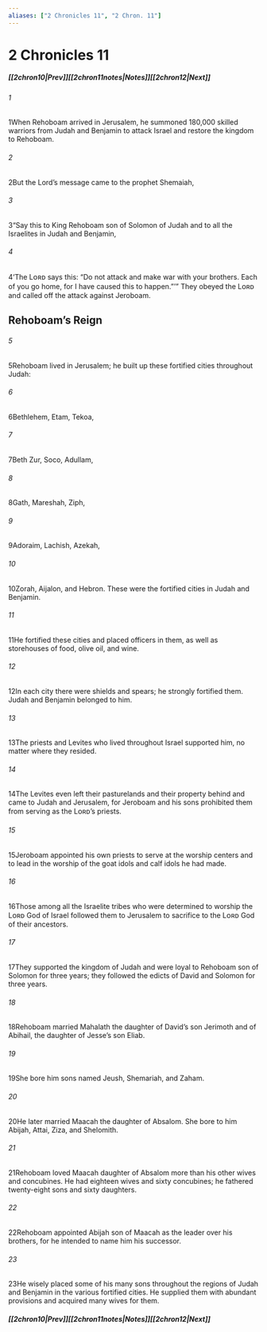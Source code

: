 ```yaml
---
aliases: ["2 Chronicles 11", "2 Chron. 11"]
---
```

# 2 Chronicles 11
##### <span class=arrow-left></span>[[2chron10|Prev]]<span class=navigation-separator></span>[[2chron11notes|Notes]]<span class=navigation-separator></span>[[2chron12|Next]]<span class=arrow-right></span>
###### 1
<span class=verse-first>1</span>When Rehoboam arrived in Jerusalem, he summoned 180,000 skilled warriors from Judah and Benjamin to attack Israel and restore the kingdom to Rehoboam.
###### 2
<span class=verse-body>2</span>But the Lord’s message came to the prophet Shemaiah,
###### 3
<span class=verse-body>3</span>“Say this to King Rehoboam son of Solomon of Judah and to all the Israelites in Judah and Benjamin,
###### 4
<span class=verse-body>4</span>‘The Lᴏʀᴅ says this: “Do not attack and make war with your brothers. Each of you go home, for I have caused this to happen.”’” They obeyed the Lᴏʀᴅ and called off the attack against Jeroboam.
## Rehoboam’s Reign
###### 5
<span class=verse-first>5</span>Rehoboam lived in Jerusalem; he built up these fortified cities throughout Judah:
###### 6
<span class=verse-body>6</span>Bethlehem, Etam, Tekoa,
###### 7
<span class=verse-body>7</span>Beth Zur, Soco, Adullam,
###### 8
<span class=verse-body>8</span>Gath, Mareshah, Ziph,
###### 9
<span class=verse-body>9</span>Adoraim, Lachish, Azekah,
###### 10
<span class=verse-body>10</span>Zorah, Aijalon, and Hebron. These were the fortified cities in Judah and Benjamin.
###### 11
<span class=verse-body>11</span>He fortified these cities and placed officers in them, as well as storehouses of food, olive oil, and wine.
###### 12
<span class=verse-body>12</span>In each city there were shields and spears; he strongly fortified them. Judah and Benjamin belonged to him.
<div class=paragraph-break></div>

###### 13
<span class=verse-first>13</span>The priests and Levites who lived throughout Israel supported him, no matter where they resided.
###### 14
<span class=verse-body>14</span>The Levites even left their pasturelands and their property behind and came to Judah and Jerusalem, for Jeroboam and his sons prohibited them from serving as the Lᴏʀᴅ’s priests.
###### 15
<span class=verse-body>15</span>Jeroboam appointed his own priests to serve at the worship centers and to lead in the worship of the goat idols and calf idols he had made.
###### 16
<span class=verse-body>16</span>Those among all the Israelite tribes who were determined to worship the Lᴏʀᴅ God of Israel followed them to Jerusalem to sacrifice to the Lᴏʀᴅ God of their ancestors.
###### 17
<span class=verse-body>17</span>They supported the kingdom of Judah and were loyal to Rehoboam son of Solomon for three years; they followed the edicts of David and Solomon for three years.
<div class=paragraph-break></div>

###### 18
<span class=verse-first>18</span>Rehoboam married Mahalath the daughter of David’s son Jerimoth and of Abihail, the daughter of Jesse’s son Eliab.
###### 19
<span class=verse-body>19</span>She bore him sons named Jeush, Shemariah, and Zaham.
###### 20
<span class=verse-body>20</span>He later married Maacah the daughter of Absalom. She bore to him Abijah, Attai, Ziza, and Shelomith.
###### 21
<span class=verse-body>21</span>Rehoboam loved Maacah daughter of Absalom more than his other wives and concubines. He had eighteen wives and sixty concubines; he fathered twenty-eight sons and sixty daughters.
###### 22
<span class=verse-body>22</span>Rehoboam appointed Abijah son of Maacah as the leader over his brothers, for he intended to name him his successor.
###### 23
<span class=verse-body>23</span>He wisely placed some of his many sons throughout the regions of Judah and Benjamin in the various fortified cities. He supplied them with abundant provisions and acquired many wives for them.
##### <span class=arrow-left></span>[[2chron10|Prev]]<span class=navigation-separator></span>[[2chron11notes|Notes]]<span class=navigation-separator></span>[[2chron12|Next]]<span class=arrow-right></span>